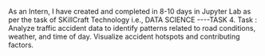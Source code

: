 As an Intern, I have created and completed in 8-10 days in Jupyter Lab as per the task of SKillCraft Technology i.e., DATA SCIENCE ----TASK 4.
Task : Analyze traffic accident data to identify patterns related to road conditions, weather, and time of day. Visualize accident hotspots and contributing factors.
